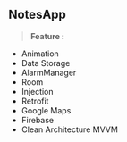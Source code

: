 ## NotesApp

> **Feature :**
  - Animation
  - Data Storage
  - AlarmManager
  - Room
  - Injection
  - Retrofit
  - Google Maps
  - Firebase
  - Clean Architecture MVVM

